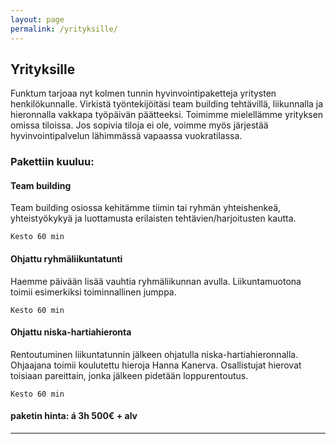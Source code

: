 ```yaml
---
layout: page
permalink: /yrityksille/
---
```


## Yrityksille

Funktum tarjoaa nyt kolmen tunnin hyvinvointipaketteja yritysten henkilökunnalle. Virkistä työntekijöitäsi team building tehtävillä, liikunnalla ja hieronnalla vakkapa työpäivän päätteeksi. Toimimme mielellämme yrityksen omissa tiloissa. Jos sopivia tiloja ei ole, voimme myös järjestää hyvinvointipalvelun lähimmässä vapaassa vuokratilassa. 



### Pakettiin kuuluu:



#### Team building
Team building osiossa kehitämme tiimin tai ryhmän yhteishenkeä, yhteistyökykyä ja luottamusta erilaisten tehtävien/harjoitusten kautta. 

`Kesto 60 min`



#### Ohjattu ryhmäliikuntatunti
Haemme päivään lisää vauhtia ryhmäliikunnan avulla. Liikuntamuotona toimii esimerkiksi toiminnallinen jumppa.

`Kesto 60 min`



#### Ohjattu niska-hartiahieronta
Rentoutuminen liikuntatunnin jälkeen ohjatulla niska-hartiahieronnalla. Ohjaajana toimii koulutettu hieroja Hanna Kanerva. Osallistujat hierovat toisiaan pareittain, jonka jälkeen pidetään loppurentoutus. 

`Kesto 60 min`

#### paketin hinta:   á 3h    500€ + alv

---
